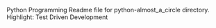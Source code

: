 Python Programming
Readme file for python-almost_a_circle directory.
Highlight: Test Driven Development
